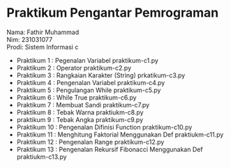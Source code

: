 # Praktikum Pengantar Pemrograman
<div> Nama: Fathir Muhammad </div>
<div> Nim: 231031077 </div>
<div> Prodi: Sistem Informasi c </div>


* Praktikum 1 : Pegenalan Variabel praktikum-c1.py
* Praktikum 2 : Operator praktikum-c2.py
* Praktikum 3 : Rangkaian Karakter (String) prkatikum-c3.py
* Praktikum 4 : Pengenalan Variabel praktikum-c4.py 
* Praktikum 5 : Pengulangan While praktikum-c5.py
* Praktikum 6 : While True praktikum-c6.py
* Praktikum 7 : Membuat Sandi praktikum-c7.py
* Praktikum 8 : Tebak Warna praktiukm-c8.py
* praktikum 9 : Tebak Angka praktikum-c9.py
* Praktikum 10 : Pengenalan Difinisi Function praktikum-c10.py
* Praktikum 11 : Menghitung Faktorial Menggunakan Def praktiukm-c11.py
* Praktikum 12 : Pengenalan Range praktikum-c12.py
* Praktikum 13 : Pengenalan Rekursif Fibonacci Menggunakan Def praktiukm-c13.py












